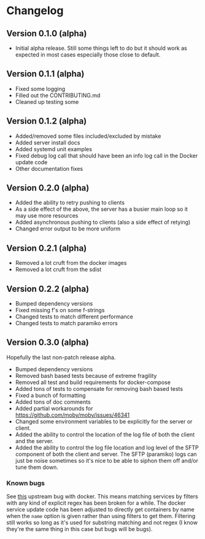 # Changelog

## Version 0.1.0 (alpha)

- Initial alpha release. Still some things left to do but it should work as expected in most cases especially those close to default.

## Version 0.1.1 (alpha)

- Fixed some logging
- Filled out the CONTRIBUTING.md
- Cleaned up testing some

## Version 0.1.2 (alpha)
- Added/removed some files included/excluded by mistake
- Added server install docs
- Added systemd unit examples
- Fixed debug log call that should have been an info log call in the Docker update code
- Other documentation fixes

## Version 0.2.0 (alpha)
- Added the ability to retry pushing to clients
- As a side effect of the above, the server has a busier main loop so it may use more resources
- Added asynchronous pushing to clients (also a side effect of retying)
- Changed error output to be more uniform

## Version 0.2.1 (alpha)
- Removed a lot cruft from the docker images
- Removed a lot cruft from the sdist

## Version 0.2.2 (alpha)
- Bumped dependency versions
- Fixed missing f's on some f-strings
- Changed tests to match different performance
- Changed tests to match paramiko errors

## Version 0.3.0 (alpha)
Hopefully the last non-patch release alpha.

- Bumped dependency versions
- Removed bash based tests because of extreme fragility
- Removed all test and build requirements for docker-compose
- Added tons of tests to compensate for removing bash based tests
- Fixed a bunch of formatting
- Added tons of doc comments
- Added partial workarounds for https://github.com/moby/moby/issues/46341
- Changed some environment variables to be explicitly for the server or client.
- Added the ability to control the location of the log file of both the client and the server.
- Added the ability to control the log file location and log level of the SFTP component of both the client and server. The SFTP (paramiko) logs can just be noise sometimes so it's nice to be able to siphon them off and/or tune them down.

### Known bugs
See [this](https://github.com/moby/moby/issues/46341) upstream bug with docker. This means matching services by filters with any kind of explicit regex has been broken for a while. The docker service update code has been adjusted to directly get containers by name when the `name` option is given rather than using filters to get them. Filtering still works so long as it's used for substring matching and not regex (I know they're the same thing in this case but bugs will be bugs).
